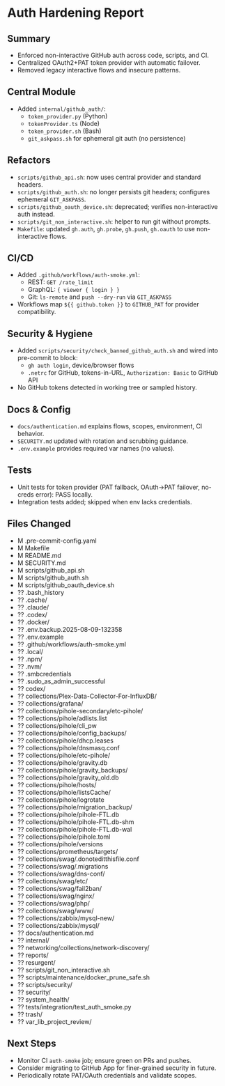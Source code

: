 # Auth Hardening Report

## Summary
- Enforced non-interactive GitHub auth across code, scripts, and CI.
- Centralized OAuth2+PAT token provider with automatic failover.
- Removed legacy interactive flows and insecure patterns.

## Central Module
- Added `internal/github_auth/`:
  - `token_provider.py` (Python)
  - `tokenProvider.ts` (Node)
  - `token_provider.sh` (Bash)
  - `git_askpass.sh` for ephemeral git auth (no persistence)

## Refactors
- `scripts/github_api.sh`: now uses central provider and standard headers.
- `scripts/github_auth.sh`: no longer persists git headers; configures ephemeral `GIT_ASKPASS`.
- `scripts/github_oauth_device.sh`: deprecated; verifies non-interactive auth instead.
- `scripts/git_non_interactive.sh`: helper to run git without prompts.
- `Makefile`: updated `gh.auth`, `gh.probe`, `gh.push`, `gh.oauth` to use non-interactive flows.

## CI/CD
- Added `.github/workflows/auth-smoke.yml`:
  - REST: `GET /rate_limit`
  - GraphQL: `{ viewer { login } }`
  - Git: `ls-remote` and `push --dry-run` via `GIT_ASKPASS`
- Workflows map `${{ github.token }}` to `GITHUB_PAT` for provider compatibility.

## Security & Hygiene
- Added `scripts/security/check_banned_github_auth.sh` and wired into pre-commit to block:
  - `gh auth login`, device/browser flows
  - `.netrc` for GitHub, tokens-in-URL, `Authorization: Basic` to GitHub API
- No GitHub tokens detected in working tree or sampled history.

## Docs & Config
- `docs/authentication.md` explains flows, scopes, environment, CI behavior.
- `SECURITY.md` updated with rotation and scrubbing guidance.
- `.env.example` provides required var names (no values).

## Tests
- Unit tests for token provider (PAT fallback, OAuth→PAT failover, no-creds error): PASS locally.
- Integration tests added; skipped when env lacks credentials.

## Files Changed

 -  M .pre-commit-config.yaml
 -  M Makefile
 -  M README.md
 -  M SECURITY.md
 -  M scripts/github_api.sh
 -  M scripts/github_auth.sh
 -  M scripts/github_oauth_device.sh
 - ?? .bash_history
 - ?? .cache/
 - ?? .claude/
 - ?? .codex/
 - ?? .docker/
 - ?? .env.backup.2025-08-09-132358
 - ?? .env.example
 - ?? .github/workflows/auth-smoke.yml
 - ?? .local/
 - ?? .npm/
 - ?? .nvm/
 - ?? .smbcredentials
 - ?? .sudo_as_admin_successful
 - ?? codex/
 - ?? collections/Plex-Data-Collector-For-InfluxDB/
 - ?? collections/grafana/
 - ?? collections/pihole-secondary/etc-pihole/
 - ?? collections/pihole/adlists.list
 - ?? collections/pihole/cli_pw
 - ?? collections/pihole/config_backups/
 - ?? collections/pihole/dhcp.leases
 - ?? collections/pihole/dnsmasq.conf
 - ?? collections/pihole/etc-pihole/
 - ?? collections/pihole/gravity.db
 - ?? collections/pihole/gravity_backups/
 - ?? collections/pihole/gravity_old.db
 - ?? collections/pihole/hosts/
 - ?? collections/pihole/listsCache/
 - ?? collections/pihole/logrotate
 - ?? collections/pihole/migration_backup/
 - ?? collections/pihole/pihole-FTL.db
 - ?? collections/pihole/pihole-FTL.db-shm
 - ?? collections/pihole/pihole-FTL.db-wal
 - ?? collections/pihole/pihole.toml
 - ?? collections/pihole/versions
 - ?? collections/prometheus/targets/
 - ?? collections/swag/.donoteditthisfile.conf
 - ?? collections/swag/.migrations
 - ?? collections/swag/dns-conf/
 - ?? collections/swag/etc/
 - ?? collections/swag/fail2ban/
 - ?? collections/swag/nginx/
 - ?? collections/swag/php/
 - ?? collections/swag/www/
 - ?? collections/zabbix/mysql-new/
 - ?? collections/zabbix/mysql/
 - ?? docs/authentication.md
 - ?? internal/
 - ?? networking/collections/network-discovery/
 - ?? reports/
 - ?? resurgent/
 - ?? scripts/git_non_interactive.sh
 - ?? scripts/maintenance/docker_prune_safe.sh
 - ?? scripts/security/
 - ?? security/
 - ?? system_health/
 - ?? tests/integration/test_auth_smoke.py
 - ?? trash/
 - ?? var_lib_project_review/


## Next Steps
- Monitor CI `auth-smoke` job; ensure green on PRs and pushes.
- Consider migrating to GitHub App for finer-grained security in future.
- Periodically rotate PAT/OAuth credentials and validate scopes.

